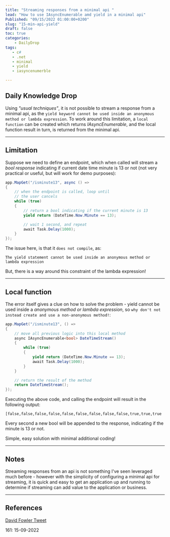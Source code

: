 ```yaml
---
title: "Streaming responses from a minimal api "
lead: "How to use IAsyncEnumerable amd yield in a minimal api"
Published: "09/15/2022 01:00:00+0200"
slug: "15-min-api-yield"
draft: false
toc: true
categories:
    - DailyDrop
tags:
   - c#
   - .net
   - minimal
   - yield
   - iasyncenumerble

---
```


## Daily Knowledge Drop

Using _"usual techniques"_, it is not possible to stream a response from a minimal api, as the `yield keyword cannot be used inside an anonymous method or lambda expression`. To work around this limitation, a `local function` can be created which returns _IAsyncEnumerable_, and the local function result in turn, is returned from the minimal api.

---

## Limitation

Suppose we need to define an endpoint, which when called will stream a _bool response_ indicating if current date time minute is 13 or not (not very practical or useful, but will work for demo purposes):

``` csharp
app.MapGet("/isminute13", async () =>
{
    // when the endpoint is called, loop until
    // the user cancels
    while (true)
    {
        // return a bool indicating if the current minute is 13
        yield return (DateTime.Now.Minute == 13);

        // wait 1 second, and repeat
        await Task.Delay(1000);
    }
});
```

The issue here, is that it `does not compile`, as:

``` terminal
The yield statement cannot be used inside an anonymous method or lambda expression
```

But, there is a way around this constraint of the lambda expression!

---

## Local function

The error itself gives a clue on how to solve the problem - yield cannot be used inside a _anonymous method or lambda expression_, so `why don't not instead create and use a non-anonymous method!`:

``` csharp
app.MapGet("/isminute13", () =>
{
    // move all previous logic into this local method
    async IAsyncEnumerable<bool> DateTimeStream()
    {
        while (true)
        {
            yield return (DateTime.Now.Minute == 13);
            await Task.Delay(1000);
        }
    }

    // return the result of the method
    return DateTimeStream();
});
```

Executing the above code, and calling the endpoint will result in the following output:

``` terminal
[false,false,false,false,false,false,false,false,false,true,true,true
```

Every second a new bool will be appended to the response, indicating if the minute is 13 or not.

Simple, easy solution with minimal additional coding!

---

## Notes

Streaming responses from an api is not something I've seen leveraged much before - however with the simplicity of configuring a minimal api for streaming, it is quick and easy to get an application up and running to determine if streaming can add value to the application or business.

---

## References

[David Fowler Tweet](https://twitter.com/davidfowl/status/1436706303586410503)   

<?# DailyDrop ?>161: 15-09-2022<?#/ DailyDrop ?>
